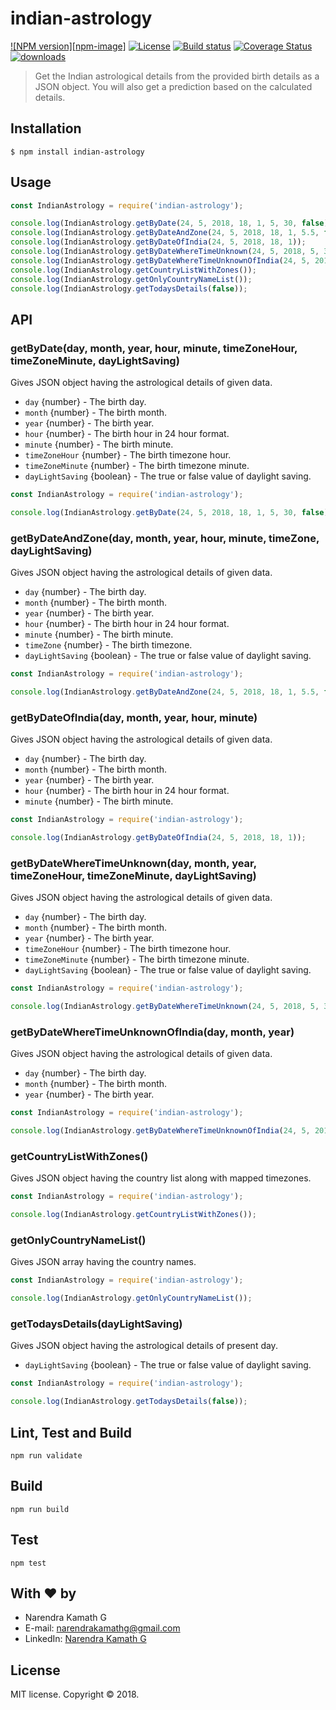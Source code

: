 # indian-astrology

[![NPM version][npm-image]][npm-link] [![License][lic-image]][npm-link] [![Build status][travis-image]][travis-link] [![Coverage Status][coverage-image]][coverage-link] [![downloads][dt-image]][npm-link]

> Get the Indian astrological details from the provided birth details as a JSON object. You will also get a prediction based on the calculated details.

## Installation

    $ npm install indian-astrology

## Usage
```js
const IndianAstrology = require('indian-astrology');

console.log(IndianAstrology.getByDate(24, 5, 2018, 18, 1, 5, 30, false));
console.log(IndianAstrology.getByDateAndZone(24, 5, 2018, 18, 1, 5.5, false));
console.log(IndianAstrology.getByDateOfIndia(24, 5, 2018, 18, 1));
console.log(IndianAstrology.getByDateWhereTimeUnknown(24, 5, 2018, 5, 30, false));
console.log(IndianAstrology.getByDateWhereTimeUnknownOfIndia(24, 5, 2018));
console.log(IndianAstrology.getCountryListWithZones());
console.log(IndianAstrology.getOnlyCountryNameList());
console.log(IndianAstrology.getTodaysDetails(false));
```

## API

### getByDate(day, month, year, hour, minute, timeZoneHour, timeZoneMinute, dayLightSaving)
Gives JSON object having the astrological details of given data.
- `day` {number} - The birth day.
- `month` {number} - The birth month.
- `year` {number} - The birth year.
- `hour` {number} - The birth hour in 24 hour format.
- `minute` {number} - The birth minute.
- `timeZoneHour` {number} - The birth timezone hour.
- `timeZoneMinute` {number} - The birth timezone minute.
- `dayLightSaving` {boolean} - The true or false value of daylight saving.
```js
const IndianAstrology = require('indian-astrology');

console.log(IndianAstrology.getByDate(24, 5, 2018, 18, 1, 5, 30, false));
```
### getByDateAndZone(day, month, year, hour, minute, timeZone, dayLightSaving)
Gives JSON object having the astrological details of given data.
- `day` {number} - The birth day.
- `month` {number} - The birth month.
- `year` {number} - The birth year.
- `hour` {number} - The birth hour in 24 hour format.
- `minute` {number} - The birth minute.
- `timeZone` {number} - The birth timezone.
- `dayLightSaving` {boolean} - The true or false value of daylight saving.
```js
const IndianAstrology = require('indian-astrology');

console.log(IndianAstrology.getByDateAndZone(24, 5, 2018, 18, 1, 5.5, false));
```
### getByDateOfIndia(day, month, year, hour, minute)
Gives JSON object having the astrological details of given data.
- `day` {number} - The birth day.
- `month` {number} - The birth month.
- `year` {number} - The birth year.
- `hour` {number} - The birth hour in 24 hour format.
- `minute` {number} - The birth minute.
```js
const IndianAstrology = require('indian-astrology');

console.log(IndianAstrology.getByDateOfIndia(24, 5, 2018, 18, 1));
```
### getByDateWhereTimeUnknown(day, month, year, timeZoneHour, timeZoneMinute, dayLightSaving)
Gives JSON object having the astrological details of given data.
- `day` {number} - The birth day.
- `month` {number} - The birth month.
- `year` {number} - The birth year.
- `timeZoneHour` {number} - The birth timezone hour.
- `timeZoneMinute` {number} - The birth timezone minute.
- `dayLightSaving` {boolean} - The true or false value of daylight saving.
```js
const IndianAstrology = require('indian-astrology');

console.log(IndianAstrology.getByDateWhereTimeUnknown(24, 5, 2018, 5, 30, false));
```
### getByDateWhereTimeUnknownOfIndia(day, month, year)
Gives JSON object having the astrological details of given data.
- `day` {number} - The birth day.
- `month` {number} - The birth month.
- `year` {number} - The birth year.
```js
const IndianAstrology = require('indian-astrology');

console.log(IndianAstrology.getByDateWhereTimeUnknownOfIndia(24, 5, 2018));
```
### getCountryListWithZones()
Gives JSON object having the country list along with mapped timezones.
```js
const IndianAstrology = require('indian-astrology');

console.log(IndianAstrology.getCountryListWithZones());
```
### getOnlyCountryNameList()
Gives JSON array having the country names.
```js
const IndianAstrology = require('indian-astrology');

console.log(IndianAstrology.getOnlyCountryNameList());
```
### getTodaysDetails(dayLightSaving)
Gives JSON object having the astrological details of present day.
- `dayLightSaving` {boolean} - The true or false value of daylight saving.
```js
const IndianAstrology = require('indian-astrology');

console.log(IndianAstrology.getTodaysDetails(false));
```

## Lint, Test and Build

    npm run validate

## Build

    npm run build

## Test

    npm test

## With :heart: by
- Narendra Kamath G
- E-mail: [narendrakamathg@gmail.com](mailto:narendrakamathg@gmail.com)
- LinkedIn: [Narendra Kamath G](https://in.linkedin.com/in/narendra-kamath-g-50158230)

## License
MIT license. Copyright © 2018.

[lic-image]: https://img.shields.io/npm/l/indian-astrology.svg
[npm-link]: https://npmjs.org/package/indian-astrology
[travis-image]: https://img.shields.io/travis/Narendra-Kamath/indian-astrology.svg
[travis-link]: https://travis-ci.org/Narendra-Kamath/indian-astrology
[dt-image]: https://img.shields.io/npm/dt/indian-astrology.svg
[coverage-image]: https://img.shields.io/codecov/c/github/Narendra-Kamath/indian-astrology.svg
[coverage-link]: https://codecov.io/gh/Narendra-Kamath/indian-astrology